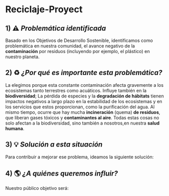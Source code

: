 # **Reciclaje-Proyect**
## 1) ⚠️ *Problemática identificada*
Basado en los Objetivos de Desarrollo Sostenible, identificamos como problemática en nuestra comunidad, el avance negativo de la **contaminación** por residuos (incluyendo por ejemplo, el plástico) en nuestro planeta. 
## 2) ♻️ *¿Por qué es importante esta problemática?*
La elegimos porque esta constante contaminación afecta gravemente a los ecosistemas tanto terrestres como acuáticos. Influye también en la **biodiversidad**;  La pérdida de especies y la **degradación de hábitats** tienen impactos negativos a largo plazo en la estabilidad de los ecosistemas y en los servicios que estos proporcionan, como la purificación del agua. Al mismo tiempo, ocurre que hay mucha **incineración** (quema) **de residuos**, que liberan gases tóxicos y **contaminantes al aire**. Todas estas cosas no solo afectan a la biodiversidad, sino también a nosotros,en nuestra **salud humana**.
## 3) 💡 *Solución a esta situación*
Para contribuir a mejorar ese problema, ideamos la siguiente solución:
## 4) 🌎 *¿A quiénes queremos influir?*
Nuestro público objetivo será:
